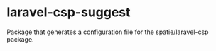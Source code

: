 # laravel-csp-suggest
Package that generates a configuration file for the spatie/laravel-csp package.
